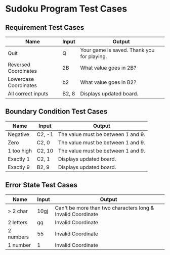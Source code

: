# Sudoku Program Test Cases

## Requirement Test Cases
| Name | Input | Output |
| --- | --- | --- |
| Quit | Q | Your game is saved. Thank you for playing. |
| Reversed Coordinates | 2B | What value goes in 2B? |
| Lowercase Coordinates | b2 | What value goes in B2? |
| All correct inputs | B2, 8 | Displays updated board. |

## Boundary Condition Test Cases
| Name | Input | Output |
| --- | --- | --- |
| Negative | C2, -1 | The value must be between 1 and 9. |
| Zero | C2, 0 | The value must be between 1 and 9. |
| 1 too high | C2, 10 | The value must be between 1 and 9. |
| Exactly 1 | C2, 1 | Displays updated board. |
| Exactly 9 | B2, 9 | Displays updated board. |

## Error State Test Cases
| Name | Input | Output |
| --- | --- | --- |
| > 2 char | 10gj | Can't be more than two characters long & Invalid Coordinate |
| 2 letters| gg | Invalid Coordinate |
| 2 numbers| 55 | Invalid Coordinate |
| 1 number | 1  | Invalid Coordinate |
